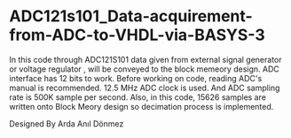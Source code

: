 # ADC121s101_Data-acquirement-from-ADC-to-VHDL-via-BASYS-3
In this code through ADC121S101 data given from external signal generator or voltage regulator , will be conveyed to the block memeory design. 
ADC interface has 12 bits to work. 
Before working on code,  reading ADC's manual is recommended. 
12.5 MHz ADC clock is used. And ADC sampling rate is 500K sample per second.
Also, in this code, 15626 samples are written onto Block Meory design so decimation process is implemented.

Designed By Arda Anıl Dönmez
